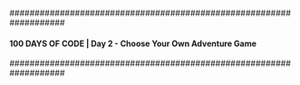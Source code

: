 ###################################################################
#### 100 DAYS OF CODE | Day 2 - Choose Your Own Adventure Game ####
###################################################################

